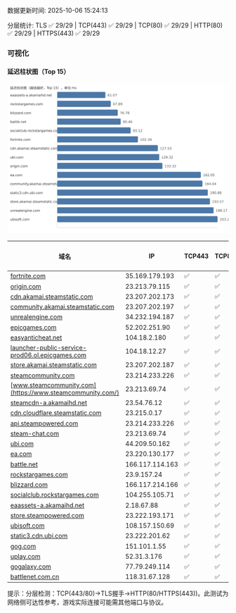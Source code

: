 数据更新时间: 2025-10-06 15:24:13

分层统计: TLS ✅ 29/29 | TCP(443) ✅ 29/29 | TCP(80) ✅ 29/29 | HTTP(80) ✅ 29/29 | HTTPS(443) ✅ 29/29

### 可视化

#### 延迟柱状图（Top 15）

![Latency Chart](latency_chart.svg)

| 域名 | IP | TCP443 | TCP80 | TLS 握手 | HTTP(80) | 状态码 | HTTPS(443) | 状态码(HTTPS) | 延迟(ms) |
|---|---|---|---|---|---|---|---|---|---|
| [fortnite.com](https://fortnite.com/) | 35.169.179.193 | ✅ | ✅ | ✅ | ✅ | 301 | ✅ | 301 | 102.34 |
| [origin.com](https://origin.com/) | 23.213.79.115 | ✅ | ✅ | ✅ | ✅ | 301 | ✅ | 301 | 133.32 |
| [cdn.akamai.steamstatic.com](https://cdn.akamai.steamstatic.com/) | 23.207.202.173 | ✅ | ✅ | ✅ | ✅ | 200 | ✅ | 200 | 127.53 |
| [community.akamai.steamstatic.com](https://community.akamai.steamstatic.com/) | 23.207.202.197 | ✅ | ✅ | ✅ | ✅ | 403 | ✅ | 403 | 184.04 |
| [unrealengine.com](https://unrealengine.com/) | 34.232.194.187 | ✅ | ✅ | ✅ | ✅ | 301 | ✅ | 301 | 198.17 |
| [epicgames.com](https://epicgames.com/) | 52.202.251.90 | ✅ | ✅ | ✅ | ✅ | 301 | ✅ | 302 | 203.68 |
| [easyanticheat.net](https://easyanticheat.net/) | 104.18.2.180 | ✅ | ✅ | ✅ | ✅ | 301 | ✅ | 301 | 237.65 |
| [launcher-public-service-prod06.ol.epicgames.com](https://launcher-public-service-prod06.ol.epicgames.com/) | 104.18.12.27 | ✅ | ✅ | ✅ | ✅ | 404 | ✅ | 404 | 261.02 |
| [store.akamai.steamstatic.com](https://store.akamai.steamstatic.com/) | 23.207.202.187 | ✅ | ✅ | ✅ | ✅ | 403 | ✅ | 403 | 193.57 |
| [steamcommunity.com](https://steamcommunity.com/) | 23.214.233.226 | ✅ | ✅ | ✅ | ✅ | 302 | ✅ | 200 | 295.31 |
| [www.steamcommunity.com](https://www.steamcommunity.com/) | 23.213.69.74 | ✅ | ✅ | ✅ | ✅ | 302 | ✅ | 302 | 243.92 |
| [steamcdn-a.akamaihd.net](https://steamcdn-a.akamaihd.net/) | 23.54.76.12 | ✅ | ✅ | ✅ | ✅ | 200 | ✅ | 200 | 244.65 |
| [cdn.cloudflare.steamstatic.com](https://cdn.cloudflare.steamstatic.com/) | 23.215.0.17 | ✅ | ✅ | ✅ | ✅ | 200 | ✅ | 200 | 249.13 |
| [api.steampowered.com](https://api.steampowered.com/) | 23.214.233.226 | ✅ | ✅ | ✅ | ✅ | 404 | ✅ | 404 | 312.92 |
| [steam-chat.com](https://steam-chat.com/) | 23.213.69.74 | ✅ | ✅ | ✅ | ✅ | 302 | ✅ | 404 | 326.78 |
| [ubi.com](https://ubi.com/) | 44.209.50.162 | ✅ | ✅ | ✅ | ✅ | 301 | ✅ | 301 | 129.32 |
| [ea.com](https://ea.com/) | 23.220.130.177 | ✅ | ✅ | ✅ | ✅ | 301 | ✅ | 301 | 182.05 |
| [battle.net](https://battle.net/) | 166.117.114.163 | ✅ | ✅ | ✅ | ✅ | 301 | ✅ | 301 | 80.46 |
| [rockstargames.com](https://rockstargames.com/) | 23.9.157.24 | ✅ | ✅ | ✅ | ✅ | 301 | ✅ | 301 | 67.89 |
| [blizzard.com](https://blizzard.com/) | 166.117.214.166 | ✅ | ✅ | ✅ | ✅ | 302 | ✅ | 302 | 76.78 |
| [socialclub.rockstargames.com](https://socialclub.rockstargames.com/) | 104.255.105.71 | ✅ | ✅ | ✅ | ✅ | 301 | ✅ | 307 | 93.12 |
| [eaassets-a.akamaihd.net](https://eaassets-a.akamaihd.net/) | 2.18.67.88 | ✅ | ✅ | ✅ | ✅ | 404 | ✅ | 404 | 61.07 |
| [store.steampowered.com](https://store.steampowered.com/) | 23.222.193.171 | ✅ | ✅ | ✅ | ✅ | 302 | ✅ | 200 | 533.72 |
| [ubisoft.com](https://ubisoft.com/) | 108.157.150.69 | ✅ | ✅ | ✅ | ✅ | 301 | ✅ | 301 | 203.25 |
| [static3.cdn.ubi.com](https://static3.cdn.ubi.com/) | 23.222.201.62 | ✅ | ✅ | ✅ | ✅ | 401 | ✅ | 401 | 190.86 |
| [gog.com](https://gog.com/) | 151.101.1.55 | ✅ | ✅ | ✅ | ✅ | 301 | ✅ | 301 | 487.44 |
| [uplay.com](https://uplay.com/) | 52.31.3.176 | ✅ | ✅ | ✅ | ✅ | 301 | ✅ | 301 | 300.78 |
| [gogalaxy.com](https://gogalaxy.com/) | 77.79.249.114 | ✅ | ✅ | ✅ | ✅ | 301 | ✅ | 301 | 419.97 |
| [battlenet.com.cn](https://battlenet.com.cn/) | 118.31.67.128 | ✅ | ✅ | ✅ | ✅ | 308 | ✅ | 302 | 1077.17 |

提示：分层检测：TCP(443/80)→TLS握手→HTTP(80/HTTPS(443))。此测试为网络侧可达性参考，游戏实际连接可能需其他端口与协议。